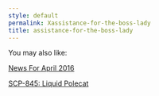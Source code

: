 ```yaml
---
style: default
permalink: Xassistance-for-the-boss-lady
title: assistance-for-the-boss-lady
---
```

You may also like:

[News For April 2016](http://scp-wiki.net/news-04-2016)

[SCP-845: Liquid Polecat](http://scp-wiki.net/scp-845)
